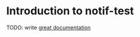 # Introduction to notif-test

TODO: write [great documentation](http://jacobian.org/writing/what-to-write/)
